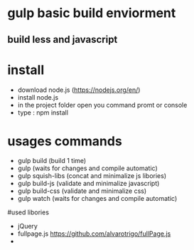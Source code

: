 # gulp basic build enviorment

## build less and javascript


# install

- download node.js (https://nodejs.org/en/)
- install node.js
- in the project folder open you command promt or console
- type : npm install 


# usages commands

 - gulp build (build 1 time)
 - gulp (waits for changes and compile automatic)
 - gulp squish-libs (concat and minimalize js libories)
 - gulp build-js (validate and minimalize javascript)
 - gulp build-css (validate and minimalize css)
 - gulp watch (waits for changes and compile automatic)


 #used libories

 - jQuery
 - fullpage.js https://github.com/alvarotrigo/fullPage.js
 -